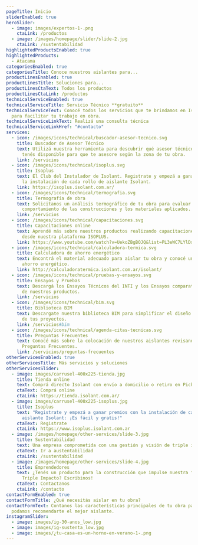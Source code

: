 ```yaml
---
pageTitle: Inicio
sliderEnabled: true
heroSlider:
  - image: images/expertos-1-.png
    ctaLink: /productos
  - image: /images/homepage/slider/slide-2.jpg
    ctaLink: /sustentabilidad
highlightedProductsEnabled: true
highlightedProducts:
  - Atacama
categoriesEnabled: true
categoriesTitle: Conoce nuestros aislantes para...
productLinesEnabled: true
productLinesTitle: Soluciones para...
productLinesCtaText: Todos los productos
productLinesCtaLink: /productos
technicalServiceEnabled: true
technicalServiceTitle: Servicio Técnico **gratuito**
technicalServiceText: Conocé todos los servicios que te brindamos en Isolant
  para facilitar tu trabajo en obra.
technicalServiceLinkText: Realizá una consulta técnica
technicalServiceLinkHref: "#contacto"
services:
  - icon: /images/icons/technical/buscador-asesor-tecnico.svg
    title: Buscador de Asesor Técnico
    text: Utilizá nuestra herramienta para descubrir qué asesor técnico Isolant
      tenés disponible para que te asesore según la zona de tu obra.
    link: /servicios
  - icon: /images/icons/technical/isoplus.svg
    title: Isoplus
    text: El Club del Instalador de Isolant. Registrate y empezá a ganar premios con
      la instalación de cada rollo de aislante Isolant.
    link: https://isoplus.isolant.com.ar/
  - icon: /images/icons/technical/termografia.svg
    title: Termografía de obra
    text: Solicitanos un análisis termográfico de tu obra para evaluar el
      comportamiento de las construcciones y los materiales aplicados.
    link: /servicios
  - icon: /images/icons/technical/capacitaciones.svg
    title: Capacitaciones online
    text: Aprendé más sobre nuestros productos realizando capacitaciones online
      desde nuestra plataforma ISOPLUS.
    link: https://www.youtube.com/watch?v=UekoZBgBOJQ&list=PL3eWC7LYlDsNSb17-ylqL8UFfk5DJu1Ft
  - icon: /images/icons/technical/calculadora-termica.svg
    title: Calculadora de ahorro energético
    text: Encontrá el material adecuado para aislar tu obra y conocé un estimado del
      ahorro energético.
    link: http://calculadoratermica.isolant.com.ar/isolant/
  - icon: /images/icons/technical/pruebas-y-ensayos.svg
    title: Ensayos y Pruebas
    text: Descargá los Ensayos Técnicos del INTI y los Ensayos comparativos internos
      de nuestros productos.
    link: /servicios
  - icon: /images/icons/technical/bim.svg
    title: Biblioteca BIM
    text: Descargate nuestra biblioteca BIM para simplificar el diseño y presupuesto
      de tus proyectos.
    link: /servicios#bim
  - icon: /images/icons/technical/agenda-citas-tecnicas.svg
    title: Preguntas Frecuentes
    text: Conocé más sobre la colocación de nuestros aislantes revisando nuestras
      Preguntas Frecuentes.
    link: /servicios/preguntas-frecuentes
otherServicesEnabled: true
otherServicesTitle: Más servicios y soluciones
otherServicesSlider:
  - image: images/carrusel-400x225-tienda.jpg
    title: Tienda online
    text: Comprá directo Isolant con envío a domicilio o retiro en Pick up points.
    ctaText: Comprá online
    ctaLink: https://tienda.isolant.com.ar/
  - image: images/carrusel-400x225-isoplus.jpg
    title: Isoplus
    text: "Registrate y empezá a ganar premios con la instalación de cada rollo de
      aislante Isolant: ¡Es fácil y gratis!"
    ctaText: Registrate
    ctaLink: https://www.isoplus.isolant.com.ar
  - image: /images/homepage/other-services/slide-3.jpg
    title: Sustentabilidad
    text: Una empresa comprometida con una gestión y visión de triple impacto.
    ctaText: Ir a austentabilidad
    ctaLink: /sustentabilidad
  - image: /images/homepage/other-services/slide-4.jpg
    title: Emprendedores
    text: ¿Tenés un producto para la construcción que impulse nuestra filosofía de
      Triple Impacto? Escribinos!
    ctaText: Contactanos
    ctaLink: /contacto
contactFormEnabled: true
contactFormTitle: ¿Qué necesitás aislar en tu obra?
contactFormText: Contanos las características principales de tu obra para que
  podamos recomendarte el mejor aislante.
instagramSlider:
  - image: images/ig-30-anos_low.jpg
  - image: images/ig-sustenta_low.jpg
  - image: images/¿tu-casa-es-un-horno-en-verano-1-.png
---
```

